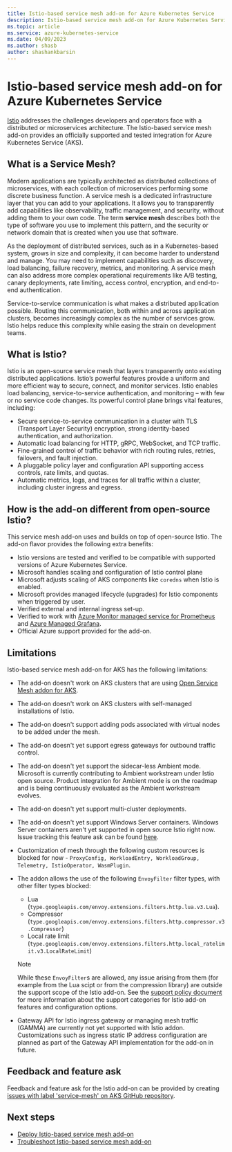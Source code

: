 ```yaml
---
title: Istio-based service mesh add-on for Azure Kubernetes Service
description: Istio-based service mesh add-on for Azure Kubernetes Service.
ms.topic: article
ms.service: azure-kubernetes-service
ms.date: 04/09/2023
ms.author: shasb
author: shashankbarsin
---
```


# Istio-based service mesh add-on for Azure Kubernetes Service

[Istio][istio-overview] addresses the challenges developers and operators face with a distributed or microservices architecture. The Istio-based service mesh add-on provides an officially supported and tested integration for Azure Kubernetes Service (AKS).

## What is a Service Mesh?

Modern applications are typically architected as distributed collections of microservices, with each collection of microservices performing some discrete business function. A service mesh is a dedicated infrastructure layer that you can add to your applications. It allows you to transparently add capabilities like observability, traffic management, and security, without adding them to your own code. The term **service mesh** describes both the type of software you use to implement this pattern, and the security or network domain that is created when you use that software.

As the deployment of distributed services, such as in a Kubernetes-based system, grows in size and complexity, it can become harder to understand and manage. You may need to implement capabilities such as discovery, load balancing, failure recovery, metrics, and monitoring. A service mesh can also address more complex operational requirements like A/B testing, canary deployments, rate limiting, access control, encryption, and end-to-end authentication.

Service-to-service communication is what makes a distributed application possible. Routing this communication, both within and across application clusters, becomes increasingly complex as the number of services grow. Istio helps reduce this complexity while easing the strain on development teams.

## What is Istio?

Istio is an open-source service mesh that layers transparently onto existing distributed applications. Istio’s powerful features provide a uniform and more efficient way to secure, connect, and monitor services. Istio enables load balancing, service-to-service authentication, and monitoring – with few or no service code changes. Its powerful control plane brings vital features, including:

* Secure service-to-service communication in a cluster with TLS (Transport Layer Security) encryption, strong identity-based authentication, and authorization.
* Automatic load balancing for HTTP, gRPC, WebSocket, and TCP traffic.
* Fine-grained control of traffic behavior with rich routing rules, retries, failovers, and fault injection.
* A pluggable policy layer and configuration API supporting access controls, rate limits, and quotas.
* Automatic metrics, logs, and traces for all traffic within a cluster, including cluster ingress and egress.

## How is the add-on different from open-source Istio?

This service mesh add-on uses and builds on top of open-source Istio. The add-on flavor provides the following extra benefits:

* Istio versions are tested and verified to be compatible with supported versions of Azure Kubernetes Service.
* Microsoft handles scaling and configuration of Istio control plane
* Microsoft adjusts scaling of AKS components like `coredns` when Istio is enabled.
* Microsoft provides managed lifecycle (upgrades) for Istio components when triggered by user.
* Verified external and internal ingress set-up.
* Verified to work with [Azure Monitor managed service for Prometheus][managed-prometheus-overview] and [Azure Managed Grafana][managed-grafana-overview].
* Official Azure support provided for the add-on.

## Limitations

Istio-based service mesh add-on for AKS has the following limitations:
* The add-on doesn't work on AKS clusters that are using [Open Service Mesh addon for AKS][open-service-mesh-about].
* The add-on doesn't work on AKS clusters with self-managed installations of Istio.
* The add-on doesn't support adding pods associated with virtual nodes to be added under the mesh.
* The add-on doesn't yet support egress gateways for outbound traffic control.
* The add-on doesn't yet support the sidecar-less Ambient mode. Microsoft is currently contributing to Ambient workstream under Istio open source. Product integration for Ambient mode is on the roadmap and is being continuously evaluated as the Ambient workstream evolves.
* The add-on doesn't yet support multi-cluster deployments.
* The add-on doesn't yet support Windows Server containers. Windows Server containers aren't yet supported in open source Istio right now. Issue tracking this feature ask can be found [here][istio-oss-windows-issue].
* Customization of mesh through the following custom resources is blocked for now - `ProxyConfig, WorkloadEntry, WorkloadGroup, Telemetry, IstioOperator, WasmPlugin`. 
* The addon allows the use of the following `EnvoyFilter` filter types, with other filter types blocked:
    * Lua (`type.googleapis.com/envoy.extensions.filters.http.lua.v3.Lua`).
    * Compressor (`type.googleapis.com/envoy.extensions.filters.http.compressor.v3.Compressor`)
    * Local rate limit (`type.googleapis.com/envoy.extensions.filters.http.local_ratelimit.v3.LocalRateLimit`)
    
    > [!NOTE]
    > While these `EnvoyFilter`s are allowed, any issue arising from them (for example from the Lua scipt or from the compression library) are outside the support scope of the Istio add-on. See the [support policy document][istio-support-policy] for more information about the support categories for Istio add-on features and configuration options.

* Gateway API for Istio ingress gateway or managing mesh traffic (GAMMA) are currently not yet supported with Istio addon. Customizations such as ingress static IP address configuration are planned as part of the Gateway API implementation for the add-on in future.

## Feedback and feature ask

Feedback and feature ask for the Istio add-on can be provided by creating [issues with label 'service-mesh' on AKS GitHub repository][aks-github-service-mesh-issues].

## Next steps

* [Deploy Istio-based service mesh add-on][istio-deploy-addon]
* [Troubleshoot Istio-based service mesh add-on][istio-troubleshooting]

[istio-overview]: https://istio.io/latest/
[managed-prometheus-overview]: /azure/azure-monitor/essentials/prometheus-metrics-overview
[managed-grafana-overview]: /azure/managed-grafana/overview
[azure-cni-cilium]: azure-cni-powered-by-cilium.md
[open-service-mesh-about]: open-service-mesh-about.md
[istio-ingress]: ./istio-deploy-ingress.md
[istio-troubleshooting]: /troubleshoot/azure/azure-kubernetes/extensions/istio-add-on-general-troubleshooting
[istio-deploy-addon]: istio-deploy-addon.md

[istio-oss-windows-issue]: https://github.com/istio/istio/issues/27893
[aks-github-service-mesh-issues]: https://github.com/Azure/AKS/issues?q=is%3Aopen+is%3Aissue+label%3Aservice-mesh
[istio-support-policy]: ./istio-support-policy.md#allowed-supported-and-blocked-customizations
[istio-telemetry]: ./istio-telemetry.md
